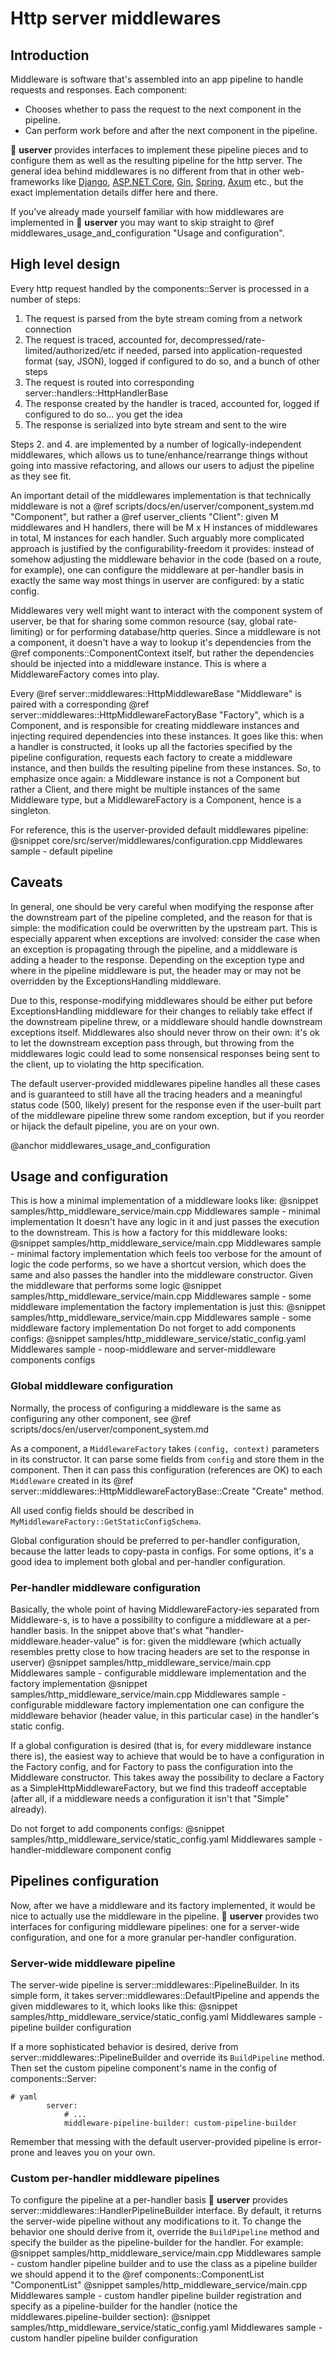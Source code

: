 # Http server middlewares

## Introduction

Middleware is software that's assembled into an app pipeline to handle requests and responses. Each component:

* Chooses whether to pass the request to the next component in the pipeline.
* Can perform work before and after the next component in the pipeline.

🐙 **userver** provides interfaces to implement these pipeline pieces and to configure them
as well as the resulting pipeline for the http server.
The general idea behind middlewares is no different from that in other web-frameworks like
[Django](https://docs.djangoproject.com/en/5.0/topics/http/middleware/),
[ASP.NET Core](https://learn.microsoft.com/en-us/aspnet/core/fundamentals/middleware/?view=aspnetcore-8.0/),
[Gin](https://gin-gonic.com/docs/examples/custom-middleware/),
[Spring](https://docs.spring.io/spring-framework/reference/web/webmvc/mvc-config/interceptors.html),
[Axum](https://docs.rs/axum/latest/axum/middleware/index.html) etc., but the exact implementation details
differ here and there.

If you've already made yourself familiar with how middlewares are implemented in 🐙 **userver**
you may want to skip straight to @ref middlewares_usage_and_configuration "Usage and configuration".

## High level design

Every http request handled by the components::Server is processed in a number of steps:

1. The request is parsed from the byte stream coming from a network connection
2. The request is traced, accounted for, decompressed/rate-limited/authorized/etc if needed, parsed into
   application-requested format (say, JSON), logged if configured to do so, and a bunch of other steps
3. The request is routed into corresponding server::handlers::HttpHandlerBase
4. The response created by the handler is traced, accounted for, logged if configured to do so... you get the idea
5. The response is serialized into byte stream and sent to the wire

Steps 2. and 4. are implemented by a number of logically-independent middlewares, which allows us to
tune/enhance/rearrange things without going into massive refactoring,
and allows our users to adjust the pipeline as they see fit.

An important detail of the middlewares implementation is that technically middleware is not a
@ref scripts/docs/en/userver/component_system.md "Component", but rather a @ref userver_clients "Client":
given M middlewares and H handlers, there will be M x H instances of middlewares in total, M instances for each handler.
Such arguably more complicated approach is justified by the configurability-freedom it provides: instead of somehow
adjusting the middleware behavior in the code (based on a route, for example), one can configure the middleware at
per-handler basis in exactly the same way most things in userver are configured: by a static config.

Middlewares very well might want to interact with the component system of userver, be that for sharing some common
resource (say, global rate-limiting) or for performing database/http queries. Since a middleware is not a component,
it doesn't have a way to lookup it's dependencies from the @ref components::ComponentContext itself, but rather
the dependencies should be injected into a middleware instance. This is where a MiddlewareFactory comes into play.

Every @ref server::middlewares::HttpMiddlewareBase "Middleware" is paired with a corresponding
@ref server::middlewares::HttpMiddlewareFactoryBase "Factory", which is a Component, and is responsible for creating
middleware instances and injecting required dependencies into these instances. It goes like this: when a handler is
constructed, it looks up all the factories specified by the pipeline configuration, requests each factory to create a
middleware instance, and then builds the resulting pipeline from these instances.
So, to emphasize once again: a Middleware instance is not a Component but rather a Client, and there might be multiple
instances of the same Middleware type, but a MiddlewareFactory is a Component, hence is a singleton.

For reference, this is the userver-provided default middlewares pipeline:
@snippet core/src/server/middlewares/configuration.cpp  Middlewares sample - default pipeline

## Caveats

In general, one should be very careful when modifying the response after the downstream part of the pipeline completed,
and the reason for that is simple: the modification could be overwritten by the upstream part. This is especially
apparent when exceptions are involved: consider the case when an exception is propagating through the pipeline, 
and a middleware is adding a header to the response.
Depending on the exception type and where in the pipeline middleware is put, the header may or may not be overridden 
by the ExceptionsHandling middleware.

Due to this, response-modifying middlewares should be either put before ExceptionsHandling middleware for their changes
to reliably take effect if the downstream pipeline threw, or a middleware should handle downstream exceptions itself.
Middlewares also should never throw on their own: it's ok to let the downstream exception pass through, but throwing
from the middlewares logic could lead to some nonsensical responses being sent to the client, up to violating the http
specification.

The default userver-provided middlewares pipeline handles all these cases and is guaranteed to still have all the
tracing headers and a meaningful status code (500, likely) present for the response even if the user-built part of the
middleware pipeline threw some random exception, but if you reorder or hijack the default pipeline, you are on your own.

@anchor middlewares_usage_and_configuration
## Usage and configuration

This is how a minimal implementation of a middleware looks like:
@snippet samples/http_middleware_service/main.cpp  Middlewares sample - minimal implementation
It doesn't have any logic in it and just passes the execution to the downstream.
This is how a factory for this middleware looks:
@snippet samples/http_middleware_service/main.cpp  Middlewares sample - minimal factory implementation
which feels too verbose for the amount of logic the code performs, so we have a shortcut version, which does the same 
and also passes the handler into the middleware constructor. Given the middleware that performs some logic
@snippet samples/http_middleware_service/main.cpp  Middlewares sample - some middleware implementation
the factory implementation is just this:
@snippet samples/http_middleware_service/main.cpp  Middlewares sample - some middleware factory implementation
Do not forget to add components configs:
@snippet samples/http_middleware_service/static_config.yaml  Middlewares sample - noop-middleware and server-middleware components configs

### Global middleware configuration

Normally, the process of configuring a middleware is the same as configuring any other component,
see @ref scripts/docs/en/userver/component_system.md

As a component, a `MiddlewareFactory` takes `(config, context)` parameters in its constructor.
It can parse some fields from `config` and store them in the component.
Then it can pass this configuration (references are OK) to each `Middleware` created in its
@ref server::middlewares::HttpMiddlewareFactoryBase::Create "Create" method.

All used config fields should be described in `MyMiddlewareFactory::GetStaticConfigSchema`.

Global configuration should be preferred to per-handler configuration,
because the latter leads to copy-pasta in configs.
For some options, it's a good idea to implement both global and per-handler configuration.

### Per-handler middleware configuration

Basically, the whole point of having MiddlewareFactory-ies separated from Middleware-s, is to have a possibility to 
configure a middleware at a per-handler basis.
In the snippet above that's what "handler-middleware.header-value" is for: given the middleware (which actually 
resembles pretty close to how tracing headers are set to the response in userver)
@snippet samples/http_middleware_service/main.cpp  Middlewares sample - configurable middleware implementation
and the factory implementation
@snippet samples/http_middleware_service/main.cpp  Middlewares sample - configurable middleware factory implementation
one can configure the middleware behavior (header value, in this particular case) in the handler's static config.

If a global configuration is desired (that is, for every middleware instance there is), the easiest way to achieve that
would be to have a configuration in the Factory config, and for Factory to pass the configuration into the Middleware 
constructor. This takes away the possibility to declare a Factory as a SimpleHttpMiddlewareFactory, but we find this
tradeoff acceptable (after all, if a middleware needs a configuration it isn't that "Simple" already).

Do not forget to add components configs:
@snippet samples/http_middleware_service/static_config.yaml  Middlewares sample - handler-middleware component config

## Pipelines configuration

Now, after we have a middleware and its factory implemented, it would be nice to actually use the middleware in the
pipeline.
🐙 **userver** provides two interfaces for configuring middleware pipelines: one for a server-wide configuration,
and one for a more granular per-handler configuration.

### Server-wide middleware pipeline

The server-wide pipeline is server::middlewares::PipelineBuilder. In its simple form, it takes
server::middlewares::DefaultPipeline and appends the given middlewares to it, which looks like this:
@snippet samples/http_middleware_service/static_config.yaml  Middlewares sample - pipeline builder configuration

If a more sophisticated behavior is desired, derive from server::middlewares::PipelineBuilder and override
its `BuildPipeline` method. Then set the custom pipeline component's name in the config of components::Server:

```
# yaml
        server:
            # ...
            middleware-pipeline-builder: custom-pipeline-builder
```

Remember that messing with the default userver-provided pipeline is error-prone and leaves you on your own.

### Custom per-handler middleware pipelines

To configure the pipeline at a per-handler basis 🐙 **userver** provides server::middlewares::HandlerPipelineBuilder interface.
By default, it returns the server-wide pipeline without any modifications to it. To change the behavior one should
derive from it, override the `BuildPipeline` method and specify the builder as the pipeline-builder for the handler.
For example:
@snippet samples/http_middleware_service/main.cpp  Middlewares sample - custom handler pipeline builder
and to use the class as a pipeline builder we should append it to the @ref components::ComponentList "ComponentList"
@snippet samples/http_middleware_service/main.cpp  Middlewares sample - custom handler pipeline builder registration
and specify as a pipeline-builder for the handler (notice the middlewares.pipeline-builder section):
@snippet samples/http_middleware_service/static_config.yaml  Middlewares sample - custom handler pipeline builder configuration
